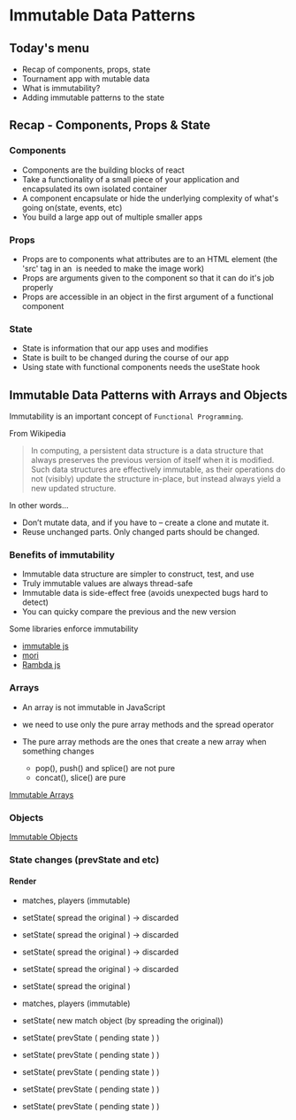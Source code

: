 #  Immutable Data Patterns

## Today's menu

- Recap of components, props, state
- Tournament app with mutable data
- What is immutability?
- Adding immutable patterns to the state

## Recap - Components, Props & State

### Components

- Components are the building blocks of react
- Take a functionality of a small piece of your application and encapsulated its own isolated container
- A component encapsulate or hide the underlying complexity of what's going on(state, events, etc)
- You build a large app out of multiple smaller apps

### Props

- Props are to components what attributes are to an HTML element
  (the 'src' tag in an <img> is needed to make the image work)
- Props are arguments given to the component so that it can do it's job properly
- Props are accessible in an object in the first argument of a functional component

### State

- State is information that our app uses and modifies
- State is built to be changed during the course of our app
- Using state with functional components needs the useState hook

## Immutable Data Patterns with Arrays and Objects

Immutability is an important concept of `Functional Programming`.

From Wikipedia

> In computing, a persistent data structure is a data structure that always preserves the previous version of itself when it is modified. Such data structures are effectively immutable, as their operations do not (visibly) update the structure in-place, but instead always yield a new updated structure.

In other words...

- Don’t mutate data, and if you have to – create a clone and mutate it.
- Reuse unchanged parts. Only changed parts should be changed.

### Benefits of immutability

- Immutable data structure are simpler to construct, test, and use
- Truly immutable values are always thread-safe
- Immutable data is side-effect free (avoids unexpected bugs hard to detect)
- You can quicky compare the previous and the new version

Some libraries enforce immutability

- [immutable js](https://immutable-js.github.io/immutable-js/)
- [mori](https://swannodette.github.io/mori/)
- [Rambda js](https://ramdajs.com/)

### Arrays

- An array is not immutable in JavaScript
- we need to use only the pure array methods and the spread operator
- The pure array methods are the ones that create a new array when something changes

  - pop(), push() and splice() are not pure
  - concat(), slice() are pure

[Immutable Arrays](https://codesandbox.io/s/strange-neumann-j5g5y)

### Objects

[Immutable Objects](https://codesandbox.io/s/modest-pare-28lgm)

### State changes (prevState and etc)

#### Render
- matches, players (immutable)
- setState( spread the original ) -> discarded
- setState( spread the original ) -> discarded
- setState( spread the original ) -> discarded
- setState( spread the original ) -> discarded
- setState( spread the original )

- matches, players (immutable)
- setState( new match object (by spreading the original))
- setState( prevState ( pending state ) )
- setState( prevState ( pending state ) )
- setState( prevState ( pending state ) )
- setState( prevState ( pending state ) )
- setState( prevState ( pending state ) )